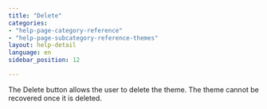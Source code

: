 ```yaml
---
title: "Delete"
categories:
- "help-page-category-reference"
- "help-page-subcategory-reference-themes"
layout: help-detail
language: en
sidebar_position: 12

---
```


The Delete button allows the user to delete the theme. The theme cannot be recovered once it is deleted.
